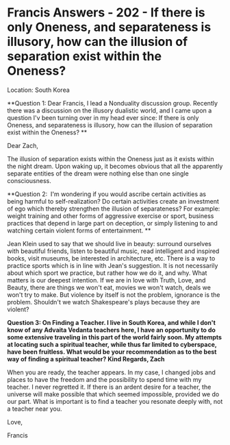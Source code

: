 # Francis Answers - 202 - If there is only Oneness, and separateness is illusory, how can the illusion of separation exist within the Oneness?  

Location: South Korea 

**Question 1: Dear Francis, I lead a Nonduality discussion group. Recently there was a discussion on the illusory dualistic world, and I came upon a question I'v been turning over in my head ever since: If there is only Oneness, and separateness is illusory, how can the illusion of separation exist within the Oneness? **

Dear Zach,

The illusion of separation exists within the Oneness just as it exists within the night dream. Upon waking up, it becomes obvious that all the apparently separate entities of the dream were nothing else than one single consciousness.

**Question 2:  I'm wondering if you would ascribe certain activities as being harmful to self-realization? Do certain activities create an investment of ego which thereby strengthen the illusion of separateness? For example: weight training and other forms of aggressive exercise or sport, business practices that depend in large part on deception, or simply listening to and watching certain violent forms of entertainment. **

Jean Klein used to say that we should live in beauty: surround ourselves with beautiful friends, listen to beautiful music, read intelligent and inspired books, visit museums, be interested in architecture, etc. There is a way to practice sports which is in line with Jean's suggestion. It is not necessarily about which sport we practice, but rather how we do it, and why. What matters is our deepest intention. If we are in love with Truth, Love, and Beauty, there are things we won't eat, movies we won't watch, deals we won't try to make. But violence by itself is not the problem, ignorance is the problem. Shouldn't we watch Shakespeare's plays because they are violent? 

**Question 3: On Finding a Teacher. I live in South Korea, and while I don't know of any Advaita Vedanta teachers here, I have an opportunity to do some extensive traveling in this part of the world fairly soon. My attempts at locating such a spiritual teacher, while thus far limited to cyberspace, have been fruitless. What would be your recommendation as to the best way of finding a spiritual teacher? Kind Regards, Zach**

When you are ready, the teacher appears. In my case, I changed jobs and places to have the freedom and the possibility to spend time with my teacher. I never regretted it. If there is an ardent desire for a teacher, the universe will make possible that which seemed impossible, provided we do our part. What is important is to find a teacher you resonate deeply with, not a teacher near you.

Love,

Francis

